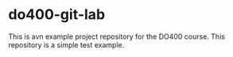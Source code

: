 # do400-git-lab
This is avn example project repository for the DO400 course.
This repository is a simple test example.
